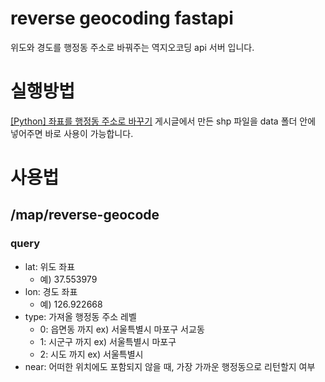 # reverse geocoding fastapi

위도와 경도를 행정동 주소로 바꿔주는 역지오코딩 api 서버 입니다.

# 실행방법

[[Python] 좌표를 행정동 주소로 바꾸기](https://k1a2.github.io/posts/backend-geocoding/) 
게시글에서 만든 shp 파일을 data 폴더 안에 넣어주면 바로 사용이 가능합니다.

# 사용법

## /map/reverse-geocode

### query

* lat: 위도 좌표
  * 예) 37.553979
* lon: 경도 좌표
  * 예) 126.922668
* type: 가져올 행정동 주소 레벨
  * 0: 읍면동 까지 ex) 서울특별시 마포구 서교동
  * 1: 시군구 까지 ex) 서울특별시 마포구
  * 2: 시도 까지 ex) 서울특별시
* near: 어떠한 위치에도 포함되지 않을 때, 가장 가까운 행정동으로 리턴할지 여부